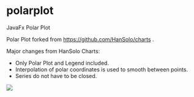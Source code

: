 # polarplot
JavaFx Polar Plot

Polar Plot forked from https://github.com/HanSolo/charts . 

Major changes from HanSolo Charts:
* Only Polar Plot and Legend included.
* Interpolation of polar coordinates is used to smooth between points.
* Series do not have to be closed.


<img src="https://i.imgur.com/nfeiZky.png">

